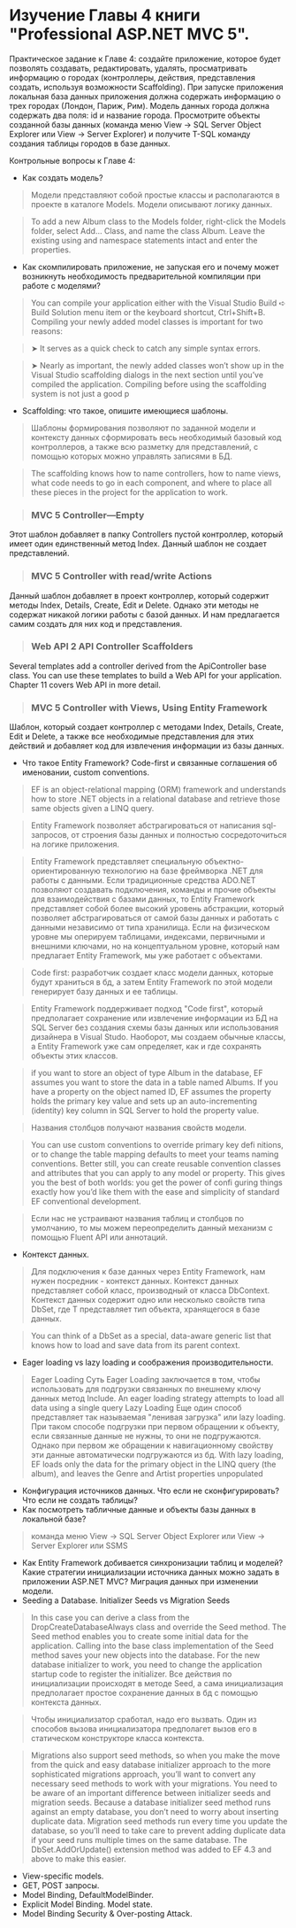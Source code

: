 # Изучение Главы 4 книги "Professional ASP.NET MVC 5".
              
Практическое задание к Главе 4: создайте приложение, которое будет позволять создавать, редактировать, удалять, просматривать информацию о городах (контроллеры, действия, представления создать, используя возможности Scaffolding). При запуске приложения локальная база данных приложения должна содержать информацию о трех городах (Лондон, Париж, Рим). Модель данных города должна содержать два поля: id и название города. Просмотрите объекты созданной базы данных (команда меню View -> SQL Server Object Explorer или View -> Server Explorer) и получите T-SQL команду создания таблицы городов в базе данных.
              
Контрольные вопросы к Главе 4:
- Как создать модель?
> Модели представляют собой простые классы и располагаются в проекте в каталоге Models. Модели описывают логику данных.

> To add a new Album class to the Models folder, right-click the Models folder, select Add… Class, and name the class Album. Leave the existing using and namespace statements intact and enter the properties.
- Как скомпилировать приложение, не запуская его и почему может возникнуть необходимость предварительной компиляции при работе с моделями?
> You can compile your application either with the Visual Studio Build ➪ Build Solution menu item or the keyboard shortcut, Ctrl+Shift+B. Compiling your newly added model classes is important for two reasons:

> ➤ It serves as a quick check to catch any simple syntax errors.

> ➤ Nearly as important, the newly added classes won’t show up in the Visual Studio scaffolding dialogs in the next section until you’ve compiled the application. Compiling before using the scaffolding system is not just a good p
- Scaffolding: что такое, опишите имеющиеся шаблоны.
> Шаблоны формирования позволяют по заданной модели и контексту данных сформировать весь необходимый базовый код контроллеров, а также всю разметку для представлений, с помощью которых можно управлять записями в БД.

>  The scaffolding knows how to name controllers, how to name views, what code needs to go in each component, and where to place all these pieces in the project for the application to work.

> ### MVC 5 Controller—Empty
Этот шаблон добавляет в папку Controllers пустой контроллер, который имеет один единственный метод Index. Данный шаблон не создает представлений.
> ### MVC 5 Controller with read/write Actions
Данный шаблон добавляет в проект контроллер, который содержит методы Index, Details, Create, Edit и Delete. Однако эти методы не содержат никакой логики работы с базой данных. И нам предлагается самим создать для них код и представления.
> ### Web API 2 API Controller Scaffolders
Several templates add a controller derived from the ApiController base class. You can use these templates to build a Web API for your application. Chapter 11 covers Web API in more detail.
> ### MVC 5 Controller with Views, Using Entity Framework
Шаблон, который создает контроллер с методами Index, Details, Create, Edit и Delete, а также все необходимые представления для этих действий и добавляет код для извлечения информации из базы данных.
- Что такое Entity Framework? Code-first и связанные соглашения об именовании, custom conventions.
> EF is an object-relational mapping (ORM) framework and understands how to store .NET objects in a relational database and retrieve those same objects given a LINQ query.

> Entity Framework позволяет абстрагироваться от написания sql-запросов, от строения базы данных и полностью сосредоточиться на логике приложения.

> Entity Framework представляет специальную объектно-ориентированную технологию на базе фреймворка .NET для работы с данными. Если традиционные средства ADO.NET позволяют создавать подключения, команды и прочие объекты для взаимодействия с базами данных, то Entity Framework представляет собой более высокий уровень абстракции, который позволяет абстрагироваться от самой базы данных и работать с данными независимо от типа хранилища. Если на физическом уровне мы оперируем таблицами, индексами, первичными и внешними ключами, но на концептуальном уровне, который нам предлагает Entity Framework, мы уже работает с объектами.

> Code first: разработчик создает класс модели данных, которые будут храниться в бд, а затем Entity Framework по этой модели генерирует базу данных и ее таблицы.

> Entity Framework поддерживает подход "Code first", который предполагает сохранение или извлечение информации из БД на SQL Server без создания схемы базы данных или использования дизайнера в Visual Studo. Наоборот, мы создаем обычные классы, а Entity Framework уже сам определяет, как и где сохранять объекты этих классов.

>  if you want to store an object of type Album in the database, EF assumes you want to store the data in a table named Albums. If you have a property on the object named ID, EF assumes the property holds the primary key value and sets up an auto-incrementing (identity) key column in SQL Server to hold the property value.

> Названия столбцов получают названия свойств модели.

> You can use custom conventions to override primary key defi nitions, or to change the table mapping defaults to meet your teams naming conventions. Better still, you can create reusable convention classes and attributes that you can apply to any model or property. This gives you the best of both worlds: you get the power of confi guring things exactly how you’d like them with the ease and simplicity of standard EF conventional development.

> Если нас не устраивают названия таблиц и столбцов по умолчанию, то мы можем переопределить данный механизм с помощью Fluent API или аннотаций.
- Контекст данных.
> Для подключения к базе данных через Entity Framework, нам нужен посредник - контекст данных. Контекст данных представляет собой класс, производный от класса DbContext. Контекст данных содержит одно или несколько свойств типа DbSet<T>, где T представляет тип объекта, хранящегося в базе данных.

> You can think of a DbSet<T> as a special, data-aware generic list that knows how to load and save data from its parent context. 

- Eager loading vs lazy loading и соображения производительности.
> Eager Loading
Суть Eager Loading заключается в том, чтобы использовать для подгрузки связанных по внешнему ключу данных метод Include. 
An eager loading strategy attempts to load all data using a single query
> Lazy Loading
Еще один способ представляет так называемая "ленивая загрузка" или lazy loading. При таком способе подгрузки при первом обращении к объекту, если связанные данные не нужны, то они не подгружаются. Однако при первом же обращении к навигационному свойству эти данные автоматически подгружаются из бд.
With
lazy loading, EF loads only the data for the primary object in the LINQ query (the
album), and leaves the Genre and Artist properties unpopulated

- Конфигурация источников данных. Что если не сконфигурировать? Что если не создать таблицы?
- Как посмотреть табличные данные и объекты базы данных в локальной базе?
> команда меню View -> SQL Server Object Explorer или View -> Server Explorer или SSMS
- Как Entity Framework добивается синхронизации таблиц и моделей? Какие стратегии инициализации источника данных можно задать в приложении ASP.NET MVC? Миграция данных при изменении модели.
- Seeding a Database. Initializer Seeds vs Migration Seeds
> In this case you can derive a class from the DropCreateDatabaseAlways class and override the Seed
method. The Seed method enables you to create some initial data for the application.
Calling into the base class implementation of the Seed method saves your new objects into the database.
For the new database initializer to work, you need to change the application startup code to register the initializer.
> Все действия по инициализации происходят в методе Seed, а сама инициализация предполагает простое сохранение данных в бд с помощью контекста данных.

> Чтобы инициализатор сработал, надо его вызвать. Один из способов вызова инициализатора предполагет вызов его в статическом конструкторе класса контекста.

> Migrations also support seed methods, so when you make the move from the
quick and easy database initializer approach to the more sophisticated migrations
approach, you’ll want to convert any necessary seed methods to work with
your migrations.
You need to be aware of an important difference between initializer seeds and
migration seeds. Because a database initializer seed method runs against an empty
database, you don’t need to worry about inserting duplicate data. Migration seed
methods run every time you update the database, so you’ll need to take care to prevent
adding duplicate data if your seed runs multiple times on the same database.
The DbSet.AddOrUpdate() extension method was added to EF 4.3 and above to
make this easier.
- View-specific models.
- GET, POST запросы.
- Model Binding, DefaultModelBinder.
- Explicit Model Binding. Model state.
- Model Binding Security & Over-posting Attack.
